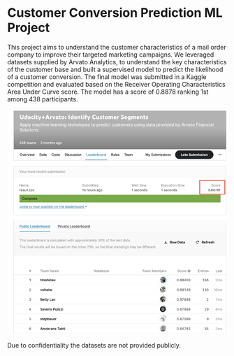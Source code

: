 # Customer Conversion Prediction ML Project 

This project aims to understand the customer characteristics of a mail order company to improve their targeted marketing campaigns. We leveraged datasets supplied by Arvato Analytics, to understand the key characteristics of the customer base and built a supervised model to predict the likelihood of a customer conversion. The final model was submitted in a Kaggle competition and evaluated based on the Receiver Operating Characteristics Area Under Curve score. The model has a score of 0.8878 ranking 1st among 438 participants.

![Kaggle Leaderboard](img/kaggle_leaderboard.png)

Due to confidentiality the datasets are not provided publicly. 

